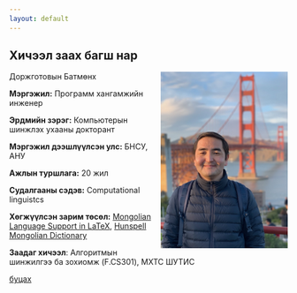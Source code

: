 ```yaml
---
layout: default
---
```


## Хичээл заах багш нар

<div style="float: right; margin-left: 15px;">
  <img src="assets/images/IMG_0115.jpeg" width="230">
</div>

Доржготовын Батмөнх

**Мэргэжил:** Программ хангамжийн инженер

**Эрдмийн зэрэг:** Компьютерын шинжлэх ухааны докторант

**Мэргэжил дээшлүүлсэн улс:** БНСУ, АНУ

**Ажлын туршлага:** 20 жил

**Судалгааны сэдэв:** Computational linguistcs

**Хөгжүүлсэн зарим төсөл:** [Mongolian Language Support in LaTeX](https://ctan.org/pkg/mongolian-babel), [Hunspell Mongolian Dictionary](https://github.com/bataak/dict-mn)

**Заадаг хичээл**: Алгоритмын шинжилгээ ба зохиомж (F.CS301), МХТС ШУТИС

[буцах](./)
